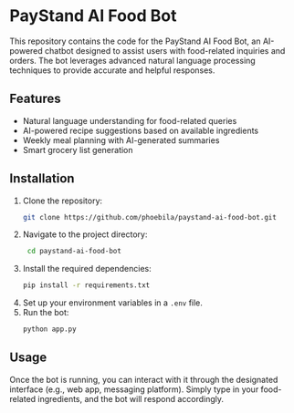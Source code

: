 # PayStand AI Food Bot
This repository contains the code for the PayStand AI Food Bot, an AI-powered chatbot designed to assist users with food-related inquiries and orders. The bot leverages advanced natural language processing techniques to provide accurate and helpful responses.

## Features
- Natural language understanding for food-related queries
- AI-powered recipe suggestions based on available ingredients
- Weekly meal planning with AI-generated summaries
- Smart grocery list generation

## Installation
1. Clone the repository:
   ```bash
   git clone https://github.com/phoebila/paystand-ai-food-bot.git
2. Navigate to the project directory:
   ```bash
    cd paystand-ai-food-bot
3. Install the required dependencies:
    ```bash
    pip install -r requirements.txt
4. Set up your environment variables in a `.env` file.
5. Run the bot:
    ```bash
    python app.py

## Usage
Once the bot is running, you can interact with it through the designated interface (e.g., web app, messaging platform). Simply type in your food-related ingredients, and the bot will respond accordingly.